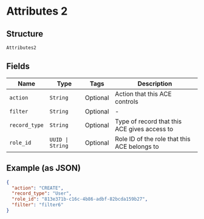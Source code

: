 
# Attributes 2

## Structure

`Attributes2`

## Fields

| Name | Type | Tags | Description |
|  --- | --- | --- | --- |
| `action` | `String` | Optional | Action that this ACE controls |
| `filter` | `String` | Optional | - |
| `record_type` | `String` | Optional | Type of record that this ACE gives access to |
| `role_id` | `UUID \| String` | Optional | Role ID of the role that this ACE belongs to |

## Example (as JSON)

```json
{
  "action": "CREATE",
  "record_type": "User",
  "role_id": "813e371b-c16c-4b86-adbf-82bcda159b27",
  "filter": "filter6"
}
```

